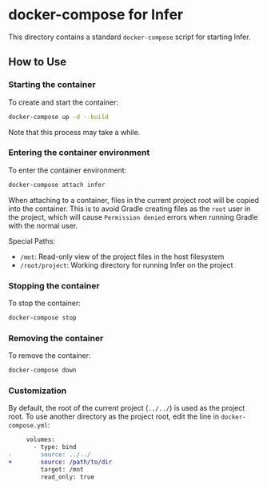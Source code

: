 # docker-compose for Infer

This directory contains a standard `docker-compose` script for starting Infer.

## How to Use

### Starting the container

To create and start the container:

```sh
docker-compose up -d --build
```

Note that this process may take a while.

### Entering the container environment

To enter the container environment:

```sh
docker-compose attach infer
```

When attaching to a container, files in the current project root will be copied into the container. This is to avoid 
Gradle creating files as the `root` user in the project, which will cause `Permission denied` errors when running Gradle
with the normal user.

Special Paths:

- `/mnt`: Read-only view of the project files in the host filesystem
- `/root/project`: Working directory for running Infer on the project

### Stopping the container

To stop the container:

```sh
docker-compose stop
```

### Removing the container

To remove the container:

```sh
docker-compose down
```

### Customization

By default, the root of the current project (`../../`) is used as the project root. To use another directory as the 
project root, edit the line in `docker-compose.yml`:

```diff
     volumes:
       - type: bind
-        source: ../../
+        source: /path/to/dir
         target: /mnt
         read_only: true
```
